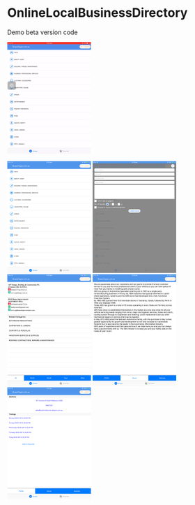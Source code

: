 # OnlineLocalBusinessDirectory
Demo beta version code


<b align="center">
<img src="https://github.com/jigar007/OnlineLocalBusinessDirectory/blob/master/screenShots/Bluepages.gif" width="192" height="256">
</b>

<img src="https://github.com/jigar007/OnlineLocalBusinessDirectory/blob/master/screenShots/1.PNG" width="192" height="256"> <img src="https://github.com/jigar007/OnlineLocalBusinessDirectory/blob/master/screenShots/2.PNG" width="192" height="256"> <img src="https://github.com/jigar007/OnlineLocalBusinessDirectory/blob/master/screenShots/3.PNG" width="192" height="256"> <img src="https://github.com/jigar007/OnlineLocalBusinessDirectory/blob/master/screenShots/4.PNG" width="192" height="256"> <img src="https://github.com/jigar007/OnlineLocalBusinessDirectory/blob/master/screenShots/5.PNG" width="192" height="256">
